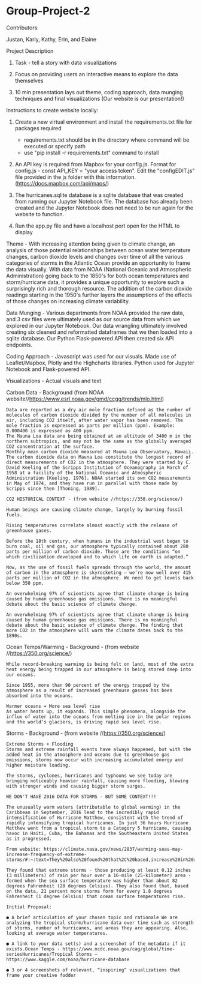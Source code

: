 # Group-Project-2
Contributors:

Justan, Karly, Kathy, Erin, and Elaine

Project Description

1. Task - tell a story with data visualizations

2. Focus on providing users an interactive means to explore the data themselves

3. 10 min presentation lays out theme, coding approach, data munging techniques and final visualizations (Our website is our presentation!)

Instructions to create website locally:

1. Create a new virtual environment and install the requirements.txt file for packages required  
    - requirements.txt should be in the directory where command will be executed or specify path
    - use "pip install -r requirements.txt" command to install

2. An API key is required from Mapbox for your config.js. Format for config.js - 
const API_KEY = "your access token". Edit the "configEDIT.js" file provided in the js folder with this information. (https://docs.mapbox.com/api/maps/)

3. The hurricanes.sqlite database is a sqlite database that was created from running our Jupyter Notebook file. The database has already been created and the Jupyter Notebook does not need to be run again for the website to function.

4. Run the app.py file and have a localhost port open for the HTML to display 

Theme - With increasing attention being given to climate change, an analysis of those potential relationships between ocean water temperature changes, carbon dioxide levels and changes over time of all the various categories of storms in the Atlantic Ocean provide an opportunity to frame the data visually. With data from NOAA (National Oceanic and Atmospheric Administration) going back to the 1850's for both ocean temperatures and storm/hurricane data, it provides a unique opportunity to explore such a surprisingly rich and thorough resource. The addition of the carbon dioxide readings starting in the 1950's further layers the assumptions of the effects of those changes on increasing climate variability. 

Data Munging - Various departments from NOAA provided the raw data, and 3 csv files were ultimately used as our source data from which we explored in our Jupyter Notebook. Our data wrangling ultimately involved creating six cleaned and reformatted dataframes that we then loaded into a sqlite database. Our Python Flask-powered API then created six API endpoints.

Coding Approach - Javascript was used for our visuals. Made use of Leaflet/Mapbox, Plotly and the Highcharts libraries. Python used for Jupyter Notebook and Flask-powered API.

Visualizations - Actual visuals and text

Carbon Data - Background (from NOAA website//https://www.esrl.noaa.gov/gmd/ccgg/trends/mlo.html)

    Data are reported as a dry air mole fraction defined as the number of molecules of carbon dioxide divided by the number of all molecules in air, including CO2 itself, after water vapor has been removed. The mole fraction is expressed as parts per million (ppm). Example: 0.000400 is expressed as 400 ppm.
    The Mauna Loa data are being obtained at an altitude of 3400 m in the northern subtropics, and may not be the same as the globally averaged CO2 concentration at the surface.
    Monthly mean carbon dioxide measured at Mauna Loa Observatory, Hawaii. The carbon dioxide data on Mauna Loa constitute the longest record of direct measurements of CO2 in the atmosphere. They were started by C. David Keeling of the Scripps Institution of Oceanography in March of 1958 at a facility of the National Oceanic and Atmospheric Administration [Keeling, 1976]. NOAA started its own CO2 measurements in May of 1974, and they have run in parallel with those made by Scripps since then [Thoning, 1989].

    CO2 HISTORICAL CONTEXT - (from website //https://350.org/science/)

    Human beings are causing climate change, largely by burning fossil fuels.

    Rising temperatures correlate almost exactly with the release of greenhouse gases.

    Before the 18th century, when humans in the industrial west began to burn coal, oil and gas, our atmosphere typically contained about 280 parts per million of carbon dioxide. Those are the conditions “on which civilization developed and to which life on earth is adapted.”

    Now, as the use of fossil fuels spreads through the world, the amount of carbon in the atmosphere is skyrocketing — we’re now well over 415 parts per million of CO2 in the atmosphere. We need to get levels back below 350 ppm.

    An overwhelming 97% of scientists agree that climate change is being caused by human greenhouse gas emissions. There is no meaningful debate about the basic science of climate change. 

    An overwhelming 97% of scientists agree that climate change is being caused by human greenhouse gas emissions. There is no meaningful debate about the basic science of climate change. The finding that more CO2 in the atmosphere will warm the climate dates back to the 1890s.

Ocean Temps/Warming - Background - (from website //https://350.org/science/)

    While record-breaking warming is being felt on land, most of the extra heat energy being trapped in our atmosphere is being stored deep into our oceans.

    Since 1955, more than 90 percent of the energy trapped by the atmosphere as a result of increased greenhouse gasses has been absorbed into the oceans.

    Warmer oceans = More sea level rise
    As water heats up, it expands. This simple phenomena, alongside the influx of water into the oceans from melting ice in the polar regions and the world’s glaciers, is driving rapid sea level rise.

Storms - Background - (from website //https://350.org/science/)

    Extreme Storms + Flooding
    Storms and extreme rainfall events have always happened, but with the added heat in the atmosphere and oceans due to greenhouse gas emissions, storms now occur with increasing accumulated energy and higher moisture loading.

    The storms, cyclones, hurricanes and typhoons we see today are bringing noticeably heavier rainfall, causing more flooding, blowing with stronger winds and causing bigger storm surges.

    WE DON'T HAVE 2016 DATA FOR STORMS - BUT SOME CONTEXT!!!

    The unusually warm waters (attributable to global warming) in the Caribbean in September, 2016 lead to the incredibly rapid intensification of Hurricane Matthew, consistent with the trend of rapidly intensifying tropical hurricanes. In just 36 hours Hurricane Matthew went from a tropical storm to a Category 5 hurricane, causing havoc in Haiti, Cuba, the Bahamas and the Southeastern United States as it progressed.

    From website: https://climate.nasa.gov/news/2837/warming-seas-may-increase-frequency-of-extreme-storms/#:~:text=They%20also%20found%20that%2C%20based,increase%20in%20a%20warmer%20environment.

    They found that extreme storms - those producing at least 0.12 inches (3 millimeters) of rain per hour over a 16-mile (25-kilometer) area - formed when the sea surface temperature was higher than about 82 degrees Fahrenheit (28 degrees Celsius). They also found that, based on the data, 21 percent more storms form for every 1.8 degrees Fahrenheit (1 degree Celsius) that ocean surface temperatures rise.

    Initial Proposal:

    ● A brief articulation of your chosen topic and rationale We are analyzing the tropical storm/hurricane data over time such as strength of storms, number of hurricanes, and areas they are appearing. Also, looking at average water temperatures.
    
    ● A link to your data set(s) and a screenshot of the metadata if it exists.Ocean Temps - https://www.ncdc.noaa.gov/cag/global/time-seriesHurricanes/Tropical Storms – https://www.kaggle.com/noaa/hurricane-database
    
    ● 3 or 4 screenshots of relevant, “inspiring” visualizations that frame your creative fodder





     









